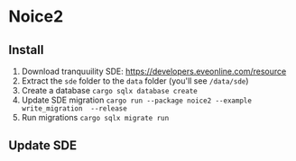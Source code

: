 # Noice2


## Install

1. Download tranquuility SDE: https://developers.eveonline.com/resource
2. Extract the `sde` folder to the `data` folder (you'll see `/data/sde`)
3. Create a database `cargo sqlx database create`
4. Update SDE migration `cargo run --package noice2 --example write_migration  --release`
5. Run migrations `cargo sqlx migrate run`

## Update SDE

